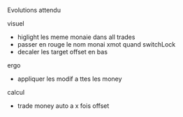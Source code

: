 Evolutions attendu

visuel
- higlight les meme monaie dans all trades
- passer en rouge le nom monai xmot quand switchLock
- decaler les target offset en bas


ergo
- appliquer les modif a ttes les money 

calcul
- trade money auto a x fois offset
